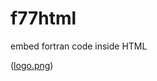 # f77html

embed fortran code inside HTML

([logo.png](https://github.com/yioryhos/f77html/blob/F77HTML/logo.png))

